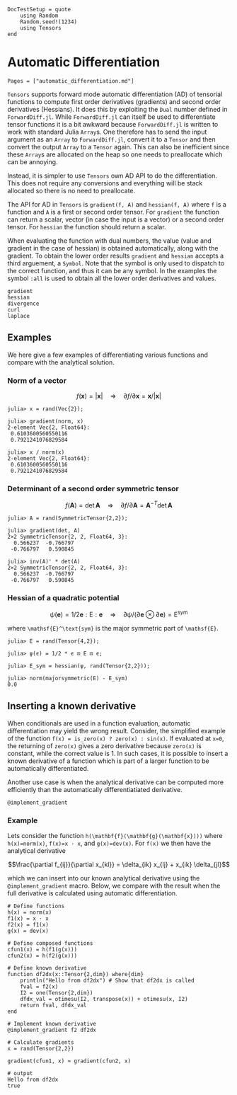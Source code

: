 ```@meta
DocTestSetup = quote
    using Random
    Random.seed!(1234)
    using Tensors
end
```

# Automatic Differentiation

```@index
Pages = ["automatic_differentiation.md"]
```

`Tensors` supports forward mode automatic differentiation (AD) of tensorial functions to compute first order derivatives (gradients) and second order derivatives (Hessians).
It does this by exploiting the `Dual` number defined in `ForwardDiff.jl`.
While `ForwardDiff.jl` can itself be used to differentiate tensor functions it is a bit awkward because `ForwardDiff.jl` is written to work with standard Julia `Array`s. One therefore has to send the input argument as an `Array` to `ForwardDiff.jl`, convert it to a `Tensor` and then convert the output `Array` to a `Tensor` again. This can also be inefficient since these `Array`s are allocated on the heap so one needs to preallocate which can be annoying.

Instead, it is simpler to use `Tensors` own AD API to do the differentiation. This does not require any conversions and everything will be stack allocated so there is no need to preallocate.

The API for AD in `Tensors` is `gradient(f, A)` and `hessian(f, A)` where `f` is a function and `A` is a first or second order tensor. For `gradient` the function can return a scalar, vector (in case the input is a vector) or a second order tensor. For `hessian` the function should return a scalar.

When evaluating the function with dual numbers, the value (value and gradient in the case of hessian) is obtained automatically, along with the gradient. To obtain the lower order results `gradient` and `hessian` accepts a third arguement, a `Symbol`. Note that the symbol is only used to dispatch to the correct function, and thus it can be any symbol. In the examples the symbol `:all` is used to obtain all the lower order derivatives and values.

```@docs
gradient
hessian
divergence
curl
laplace
```

## Examples

We here give a few examples of differentiating various functions and compare with the analytical solution.

### Norm of a vector

```math
f(\mathbf{x}) = |\mathbf{x}| \quad \Rightarrow \quad \partial f / \partial \mathbf{x} = \mathbf{x} / |\mathbf{x}|
```

```jldoctest
julia> x = rand(Vec{2});

julia> gradient(norm, x)
2-element Vec{2, Float64}:
 0.6103600560550116
 0.7921241076829584

julia> x / norm(x)
2-element Vec{2, Float64}:
 0.6103600560550116
 0.7921241076829584
```

### Determinant of a second order symmetric tensor

```math
f(\mathbf{A}) = \det \mathbf{A} \quad \Rightarrow \quad \partial f / \partial \mathbf{A} = \mathbf{A}^{-T} \det \mathbf{A}
```

```jldoctest
julia> A = rand(SymmetricTensor{2,2});

julia> gradient(det, A)
2×2 SymmetricTensor{2, 2, Float64, 3}:
  0.566237  -0.766797
 -0.766797   0.590845

julia> inv(A)' * det(A)
2×2 SymmetricTensor{2, 2, Float64, 3}:
  0.566237  -0.766797
 -0.766797   0.590845
```

### Hessian of a quadratic potential

```math
\psi(\mathbf{e}) = 1/2 \mathbf{e} : \mathsf{E} : \mathbf{e} \quad \Rightarrow \quad \partial \psi / (\partial \mathbf{e} \otimes \partial \mathbf{e}) = \mathsf{E}^\text{sym}
```

where ``\mathsf{E}^\text{sym}`` is the major symmetric part of ``\mathsf{E}``.

```jldoctest
julia> E = rand(Tensor{4,2});

julia> ψ(ϵ) = 1/2 * ϵ ⊡ E ⊡ ϵ;

julia> E_sym = hessian(ψ, rand(Tensor{2,2}));

julia> norm(majorsymmetric(E) - E_sym)
0.0
```

## Inserting a known derivative
When conditionals are used in a function evaluation, automatic differentiation 
may yield the wrong result. Consider, the simplified example of the function 
`f(x) = is_zero(x) ? zero(x) : sin(x)`. If evaluated at `x=0`, the returning 
of `zero(x)` gives a zero derivative because `zero(x)` is constant, while the 
correct value is 1. In such cases, it is possible to insert a known 
derivative of a function which is part of a larger function to be 
automatically differentiated.

Another use case is when the analytical derivative can be computed more 
efficiently than the automatically differentiatiated derivative.

```@docs
@implement_gradient
```

### Example
Lets consider the function ``h(\mathbf{f}(\mathbf{g}(\mathbf{x})))`` 
where `h(x)=norm(x)`, `f(x)=x ⋅ x`, and `g(x)=dev(x)`. For `f(x)` we 
then have the analytical derivative 
```math
\frac{\partial f_{ij}}{\partial x_{kl}} = \delta_{ik} x_{lj} + x_{ik} \delta_{jl}
```
which we can insert into our known analytical derivative using the
 `@implement_gradient` macro. Below, we compare with the result when 
 the full derivative is calculated using automatic differentiation.

```jldoctest
# Define functions
h(x) = norm(x)
f1(x) = x ⋅ x
f2(x) = f1(x)
g(x) = dev(x)

# Define composed functions
cfun1(x) = h(f1(g(x)))
cfun2(x) = h(f2(g(x)))

# Define known derivative
function df2dx(x::Tensor{2,dim}) where{dim}
    println("Hello from df2dx") # Show that df2dx is called
    fval = f2(x)
    I2 = one(Tensor{2,dim})
    dfdx_val = otimesu(I2, transpose(x)) + otimesu(x, I2)
    return fval, dfdx_val
end

# Implement known derivative
@implement_gradient f2 df2dx

# Calculate gradients
x = rand(Tensor{2,2})

gradient(cfun1, x) ≈ gradient(cfun2, x)

# output
Hello from df2dx
true
```
